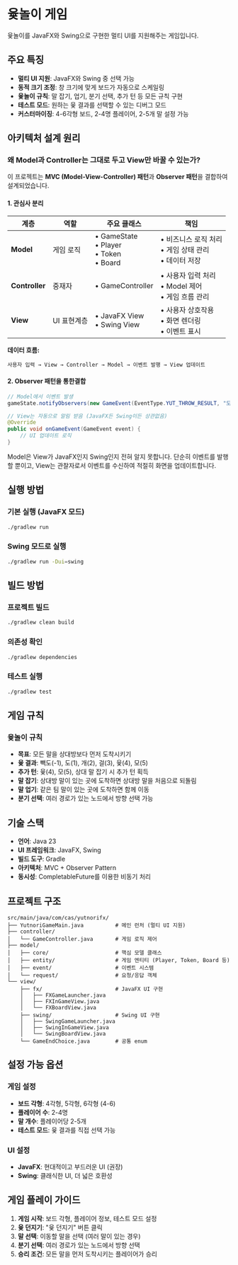 # 윷놀이 게임

윷놀이를 JavaFX와 Swing으로 구현한 멀티 UI를 지원해주는 게임입니다.

## 주요 특징

- **멀티 UI 지원**: JavaFX와 Swing 중 선택 가능
- **동적 크기 조정**: 창 크기에 맞게 보드가 자동으로 스케일링
- **윷놀이 규칙**: 말 잡기, 업기, 분기 선택, 추가 턴 등 모든 규칙 구현
- **테스트 모드**: 원하는 윷 결과를 선택할 수 있는 디버그 모드
- **커스터마이징**: 4-6각형 보드, 2-4명 플레이어, 2-5개 말 설정 가능

## 아키텍처 설계 원리

### 왜 Model과 Controller는 그대로 두고 View만 바꿀 수 있는가?

이 프로젝트는 **MVC (Model-View-Controller) 패턴**과 **Observer 패턴**을 결합하여 설계되었습니다.

#### 1. **관심사 분리**

| 계층 | 역할 | 주요 클래스 | 책임 |
|------|------|-------------|------|
| **Model** | 게임 로직 | • GameState<br>• Player<br>• Token<br>• Board | • 비즈니스 로직 처리<br>• 게임 상태 관리<br>• 데이터 저장 |
| **Controller** | 중재자 | • GameController | • 사용자 입력 처리<br>• Model 제어<br>• 게임 흐름 관리 |
| **View** | UI 표현계층 | • JavaFX View<br>• Swing View | • 사용자 상호작용<br>• 화면 렌더링<br>• 이벤트 표시 |

**데이터 흐름:**
```
사용자 입력 → View → Controller → Model → 이벤트 발행 → View 업데이트
```

#### 2. **Observer 패턴을 통한결합**
```java
// Model에서 이벤트 발생
gameState.notifyObservers(new GameEvent(EventType.YUT_THROW_RESULT, "도가 나왔습니다!"));

// View는 자동으로 알림 받음 (JavaFX든 Swing이든 상관없음)
@Override
public void onGameEvent(GameEvent event) {
    // UI 업데이트 로직
}
```

Model은 View가 JavaFX인지 Swing인지 전혀 알지 못합니다. 단순히 이벤트를 발행할 뿐이고, View는 관찰자로서 이벤트를 수신하여 적절히 화면을 업데이트합니다.

## 실행 방법

### 기본 실행 (JavaFX 모드)
   ```bash
   ./gradlew run
   ```

### Swing 모드로 실행
```bash
./gradlew run -Dui=swing
```

## 빌드 방법

### 프로젝트 빌드
```bash
./gradlew clean build
```

### 의존성 확인
```bash
./gradlew dependencies
```

### 테스트 실행
```bash
./gradlew test
```

## 게임 규칙

### 윷놀이 규칙
- **목표**: 모든 말을 상대방보다 먼저 도착시키기
- **윷 결과**: 빽도(-1), 도(1), 개(2), 걸(3), 윷(4), 모(5)
- **추가 턴**: 윷(4), 모(5), 상대 말 잡기 시 추가 턴 획득
- **말 잡기**: 상대방 말이 있는 곳에 도착하면 상대방 말을 처음으로 되돌림
- **말 업기**: 같은 팀 말이 있는 곳에 도착하면 함께 이동
- **분기 선택**: 여러 경로가 있는 노드에서 방향 선택 가능

## 기술 스택

- **언어**: Java 23
- **UI 프레임워크**: JavaFX, Swing
- **빌드 도구**: Gradle
- **아키텍처**: MVC + Observer Pattern
- **동시성**: CompletableFuture를 이용한 비동기 처리

## 프로젝트 구조

```
src/main/java/com/cas/yutnorifx/
├── YutnoriGameMain.java          # 메인 런처 (멀티 UI 지원)
├── controller/
│   └── GameController.java       # 게임 로직 제어
├── model/
│   ├── core/                     # 핵심 모델 클래스
│   ├── entity/                   # 게임 엔티티 (Player, Token, Board 등)
│   ├── event/                    # 이벤트 시스템
│   └── request/                  # 요청/응답 객체
└── view/
    ├── fx/                       # JavaFX UI 구현
    │   ├── FXGameLauncher.java
    │   ├── FXInGameView.java
    │   └── FXBoardView.java
    ├── swing/                    # Swing UI 구현
    │   ├── SwingGameLauncher.java
    │   ├── SwingInGameView.java
    │   └── SwingBoardView.java
    └── GameEndChoice.java        # 공통 enum
```

## 설정 가능 옵션

### 게임 설정
- **보드 각형**: 4각형, 5각형, 6각형 (4-6)
- **플레이어 수**: 2-4명
- **말 개수**: 플레이어당 2-5개
- **테스트 모드**: 윷 결과를 직접 선택 가능

### UI 설정
- **JavaFX**: 현대적이고 부드러운 UI (권장)
- **Swing**: 클래식한 UI, 더 넓은 호환성

## 게임 플레이 가이드

1. **게임 시작**: 보드 각형, 플레이어 정보, 테스트 모드 설정
2. **윷 던지기**: "윷 던지기" 버튼 클릭
3. **말 선택**: 이동할 말을 선택 (여러 말이 있는 경우)
4. **분기 선택**: 여러 경로가 있는 노드에서 방향 선택
5. **승리 조건**: 모든 말을 먼저 도착시키는 플레이어가 승리
